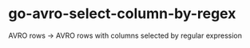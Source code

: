 # go-avro-select-column-by-regex
AVRO rows -> AVRO rows with columns selected by regular expression
